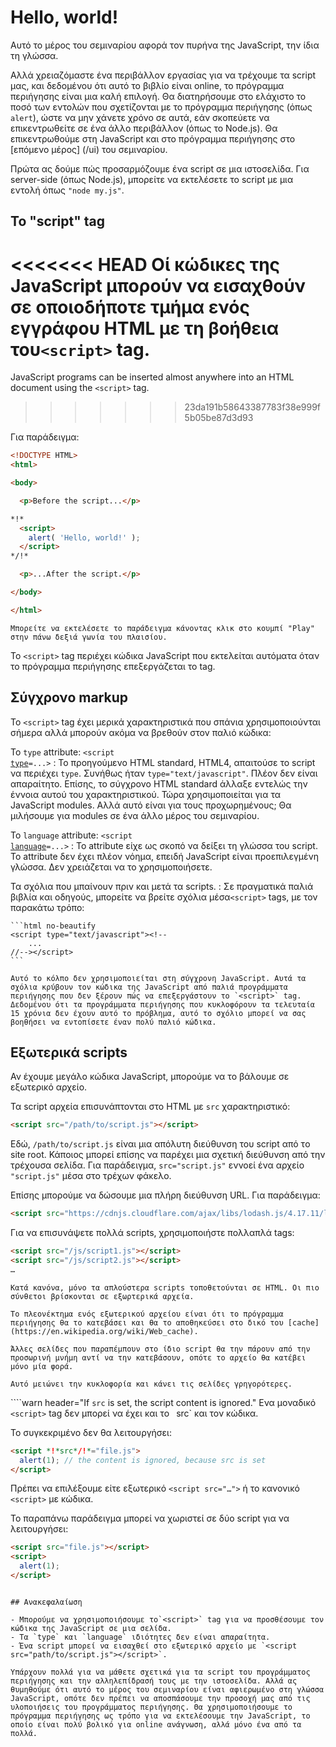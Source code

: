 # Hello, world!

Αυτό το μέρος του σεμιναρίου αφορά τον πυρήνα της JavaScript, την ίδια τη γλώσσα.

Αλλά χρειαζόμαστε ένα περιβάλλον εργασίας για να τρέχουμε τα script μας, και δεδομένου ότι αυτό το βιβλίο είναι online, το πρόγραμμα περιήγησης είναι μια καλή επιλογή. Θα διατηρήσουμε στο ελάχιστο το ποσό των εντολών που σχετίζονται με το πρόγραμμα περιήγησης (όπως `alert`), ώστε να μην χάνετε χρόνο σε αυτά, εάν σκοπεύετε να επικεντρωθείτε σε ένα άλλο περιβάλλον (όπως το Node.js). Θα επικεντρωθούμε στη JavaScript και στο πρόγραμμα περιήγησης στο [επόμενο μέρος] (/ui) του σεμιναρίου.

Πρώτα ας δούμε πώς προσαρμόζουμε ένα script σε μια ιστοσελίδα. Για server-side (όπως Node.js), μπορείτε να εκτελέσετε το script με μια εντολή όπως `"node my.js"`.


## Το "script" tag

<<<<<<< HEAD
Oί κώδικες της JavaScript μπορούν να εισαχθούν σε οποιοδήποτε τμήμα ενός εγγράφου HTML με τη βοήθεια του`<script>` tag.
=======
JavaScript programs can be inserted almost anywhere into an HTML document using the `<script>` tag.
>>>>>>> 23da191b58643387783f38e999f5b05be87d3d93

Για παράδειγμα:

```html run height=100
<!DOCTYPE HTML>
<html>

<body>

  <p>Before the script...</p>

*!*
  <script>
    alert( 'Hello, world!' );
  </script>
*/!*

  <p>...After the script.</p>

</body>

</html>
```

```online
Μπορείτε να εκτελέσετε το παράδειγμα κάνοντας κλικ στο κουμπί "Play" στην πάνω δεξιά γωνία του πλαισίου.
```

Το `<script>` tag περιέχει κώδικα JavaScript που εκτελείται αυτόματα όταν το πρόγραμμα περιήγησης επεξεργάζεται το tag.


## Σύγχρονo  markup

Το `<script>` tag έχει μερικά χαρακτηριστικά που σπάνια χρησιμοποιούνται σήμερα αλλά μπορούν ακόμα να βρεθούν στον παλιό κώδικα:

Το `type` attribute: <code>&lt;script <u>type</u>=...&gt;</code>
: Το προηγούμενο HTML standard, HTML4, απαιτούσε το script να περιέχει `type`. Συνήθως ήταν `type="text/javascript"`. Πλέον δεν είναι απαραίτητο. Επίσης, το σύγχρονο HTML standard άλλαξε εντελώς την έννοια αυτού του χαρακτηριστικού. Τώρα χρησιμοποιείται για τα JavaScript modules. Αλλά αυτό είναι για τους προχωρημένους; Θα μιλήσουμε για modules σε ένα άλλο μέρος του σεμιναρίου.

Το `language` attribute: <code>&lt;script <u>language</u>=...&gt;</code>
: Το attribute  είχε ως σκοπό να δείξει τη γλώσσα του script. Το attribute  δεν έχει πλέον νόημα, επειδή JavaScript είναι προεπιλεγμένη γλώσσα. Δεν χρειάζεται να το χρησιμοποιήσετε.

Τα σχόλια που μπαίνουν πριν και μετά τα scripts.
: Σε πραγματικά παλιά βιβλία και οδηγούς, μπορείτε να βρείτε σχόλια μέσα`<script>` tags, με τον παρακάτω τρόπο:

    ```html no-beautify
    <script type="text/javascript"><!--
        ...
    //--></script>
    ```
    
    Αυτό το κόλπο δεν χρησιμοποιείται στη σύγχρονη JavaScript. Αυτά τα σχόλια κρύβουν τον κώδικα της JavaScript από παλιά προγράμματα περιήγησης που δεν ξέρουν πώς να επεξεργάστουν το `<script>` tag. Δεδομένου ότι τα προγράμματα περιήγησης που κυκλοφόρουν τα τελευταία 15 χρόνια δεν έχουν αυτό το πρόβλημα, αυτό το σχόλιο μπορεί να σας βοηθήσει να εντοπίσετε έναν πολύ παλιό κώδικα.


## Εξωτερικά scripts

Αν έχουμε μεγάλο κώδικα JavaScript, μπορούμε να το βάλουμε σε εξωτερικό αρχείο.

Τα script αρχεία επισυνάπτονται στο HTML με  `src` χαρακτηριστικό:

```html
<script src="/path/to/script.js"></script>
```

Εδώ, `/path/to/script.js` είναι μια απόλυτη διεύθυνση του script από τo site root. Κάποιος μπορεί επίσης να παρέχει μια σχετική διεύθυνση από την τρέχουσα σελίδα. Για παράδειγμα, `src="script.js"` εννοεί ένα αρχείο `"script.js"` μέσα στο τρέχων φάκελο.

Επίσης μπορούμε να δώσουμε μια πλήρη διεύθυνση URL. Για παράδειγμα:

```html
<script src="https://cdnjs.cloudflare.com/ajax/libs/lodash.js/4.17.11/lodash.js"></script>
```

Για να επισυνάψετε πολλά scripts, χρησιμοποιήστε πολλαπλά tags:

```html
<script src="/js/script1.js"></script>
<script src="/js/script2.js"></script>
…
```

```smart
Κατά κανόνα, μόνο τα απλούστερα scripts τοποθετούνται σε HTML. Οι πιο σύνθετοι βρίσκονται σε εξωρτερικά αρχεία.

Το πλεονέκτημα ενός εξωτερικού αρχείου είναι ότι το πρόγραμμα περιήγησης θα το κατεβάσει και θα το αποθηκεύσει στο δικό του [cache](https://en.wikipedia.org/wiki/Web_cache).

Άλλες σελίδες που παραπέμπουν στο ίδιο script θα την πάρουν από την προσωρινή μνήμη αντί να την κατεβάσουν, οπότε το αρχείο θα κατέβει μόνο μία φορά.

Αυτό μειώνει την κυκλοφορία και κάνει τις σελίδες γρηγορότερες.
```

````warn header="If `src` is set, the script content is ignored."
Ενα μοναδικό `<script>` tag δεν μπορεί να έχει και το ` `src` και τον κώδικα.

Το συγκεκριμένο δεν θα λειτουργήσει:

```html
<script *!*src*/!*="file.js">
  alert(1); // the content is ignored, because src is set
</script>
```

Πρέπει να επιλέξουμε είτε εξωτερικό `<script src="…">` ή το κανονικό `<script>` με κώδικα.

Το παραπάνω παράδειγμα μπορεί να χωριστεί σε δύο script για να λειτουργήσει:

```html
<script src="file.js"></script>
<script>
  alert(1);
</script>
```
````

## Ανακεφαλαίωση

- Μπορούμε να χρησιμοποιήσουμε το`<script>` tag για να προσθέσουμε τον κώδικα της JavaScript σε μια σελίδα.
- Τα `type` και `language` ιδιότητες δεν είναι απαραίτητα.
- Ένα script μπορεί να εισαχθεί στο εξωτερικό αρχείο με `<script src="path/to/script.js"></script>`.

Υπάρχουν πολλά για να μάθετε σχετικά για τα script του προγράμματος περιήγησης και την αλληλεπίδρασή τους με την ιστοσελίδα. Αλλά ας θυμηθούμε ότι αυτό το μέρος του σεμιναρίου είναι αφιερωμένο στη γλώσσα JavaScript, οπότε δεν πρέπει να αποσπάσουμε την προσοχή μας από τις υλοποιήσεις του προγράμματος περιήγησης. Θα χρησιμοποιήσουμε το πρόγραμμα περιήγησης ως τρόπο για να εκτελέσουμε την JavaScript, το οποίο είναι πολύ βολικό για online ανάγνωση, αλλά μόνο ένα από τα πολλά.

````